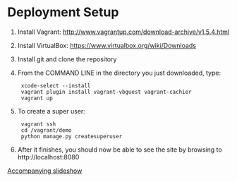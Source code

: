 # **Deployment Setup** #

1. Install Vagrant: http://www.vagrantup.com/download-archive/v1.5.4.html
3. Install VirtualBox: https://www.virtualbox.org/wiki/Downloads
4. Install git and clone the repository
5. From the COMMAND LINE in the directory you just downloaded, type:

        xcode-select --install
        vagrant plugin install vagrant-vbguest vagrant-cachier
        vagrant up
        
6. To create a super user:

        vagrant ssh
        cd /vagrant/demo
        python manage.py createsuperuser
        
7. After it finishes, you should now be able to see the site by browsing to http://localhost:8080

[Accompanying slideshow](https://docs.google.com/presentation/d/1SL4GJk9mvUew0657sZJzmsXykehHyq2s8M4Yg8Cx6y8/edit?usp=sharing)
